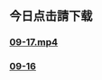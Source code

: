 
<h2><b>今日点击請下载</b></h2>

<td><h3> <a href="https://github.com/dfchunsring/drdr/blob/master/JRDJA-mp4/JRDJA_s1_09-17s.mp4?raw=true" >09-17.mp4</a><h3> </td>
<p>

<td><h3> <a href='https://github.com/dfchunsring/drdr/blob/master/Click.mp4/JRDJB_s1_1s.mp4?raw=true'>09-16</a></h3></td><p>
